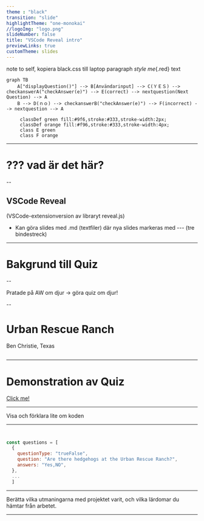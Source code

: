 ```yaml
---
theme : "black"
transition: "slide"
highlightTheme: "one-monokai"
//logoImg: "logo.png"
slideNumber: false
title: "VSCode Reveal intro"
previewLinks: true
customTheme: slides
---
```


note to self, kopiera black.css till laptop 
paragraph *style me*{.red} text
```mermaid
graph TB
    A["displayQuestion()"] --> B[Användarinput] --> C(ＹＥＳ) --> checkanswerA("checkAnswer(e)") --> E(correct) --> nextquestion(Next Question) --> A
    B --> D(ｎｏ) --> checkanswerB("checkAnswer(e)") --> F(incorrect) --> nextquestion --> A

     classDef green fill:#9f6,stroke:#333,stroke-width:2px;
     classDef orange fill:#f96,stroke:#333,stroke-width:4px;
     class E green
     class F orange
```

---

# ??? vad är det här?

--

## VSCode Reveal

(VSCode-extensionversion av libraryt reveal.js)

- Kan göra slides med .md (textfiler) där nya slides markeras med --- (tre bindestreck)
---

# Bakgrund till Quiz

--

Pratade på AW om djur -> göra quiz om djur!

--

# Urban Rescue Ranch

Ben Christie, Texas

<img data-src=urbanrescueranch.jpg></img>

---

# Demonstration av Quiz

[Click me!](http://henrikvilhelmberglund.github.io/Ankademin-Quiz)

---

Visa och förklara lite om koden

---

# 

```js
const questions = [
  {
    questionType: "trueFalse",
    question: "Are there hedgehogs at the Urban Rescue Ranch?",
    answers: "Yes,NO",
  },
  ...
  ]
```
---

Berätta vilka utmaningarna med projektet varit, och vilka lärdomar du hämtar från arbetet.

---